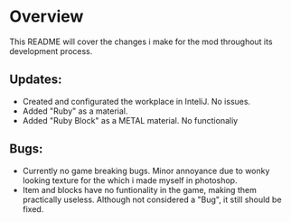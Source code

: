 # Overview
This README will cover the changes i make for the mod throughout its development process.

## Updates:
- Created and configurated the workplace in InteliJ. No issues.
- Added "Ruby" as a material. 
- Added "Ruby Block" as a METAL material. No functionaliy

## Bugs:
- Currently no game breaking bugs. Minor annoyance due to wonky looking texture for the which i made myself in photoshop.
- Item and blocks have no funtionality in the game, making them practically useless. Although not considered a "Bug", it still should be fixed.

